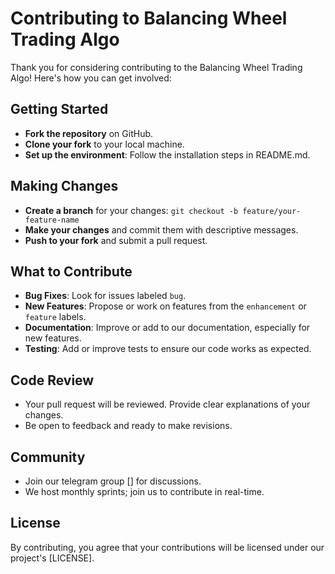 # Contributing to Balancing Wheel Trading Algo

Thank you for considering contributing to the Balancing Wheel Trading Algo! Here's how you can get involved:

## Getting Started

- **Fork the repository** on GitHub.
- **Clone your fork** to your local machine.
- **Set up the environment**: Follow the installation steps in README.md.

## Making Changes

- **Create a branch** for your changes: `git checkout -b feature/your-feature-name`
- **Make your changes** and commit them with descriptive messages.
- **Push to your fork** and submit a pull request.

## What to Contribute

- **Bug Fixes**: Look for issues labeled `bug`.
- **New Features**: Propose or work on features from the `enhancement` or `feature` labels.
- **Documentation**: Improve or add to our documentation, especially for new features.
- **Testing**: Add or improve tests to ensure our code works as expected.

## Code Review

- Your pull request will be reviewed. Provide clear explanations of your changes.
- Be open to feedback and ready to make revisions.

## Community

- Join our telegram group [] for discussions.
- We host monthly sprints; join us to contribute in real-time.

## License

By contributing, you agree that your contributions will be licensed under our project's [LICENSE].